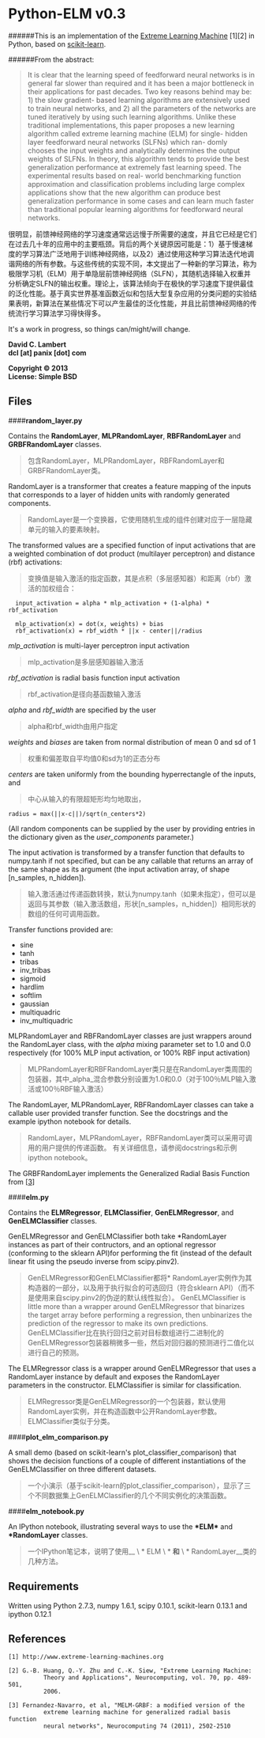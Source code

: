Python-ELM v0.3
===============

######This is an implementation of the [Extreme Learning Machine](http://www.extreme-learning-machines.org) [1][2] in Python, based on [scikit-learn](http://scikit-learn.org).

######From the abstract:

> It is clear that the learning speed of feedforward neural networks is in general far slower than required and it has been a major bottleneck in their applications for past decades. Two key reasons behind may be: 1) the slow gradient- based learning algorithms are extensively used to train neural networks, and 2) all the parameters of the networks are tuned iteratively by using such learning algorithms. Unlike these traditional implementations, this paper proposes a new learning algorithm called extreme learning machine (ELM) for single- hidden layer feedforward neural networks (SLFNs) which ran- domly chooses the input weights and analytically determines the output weights of SLFNs. In theory, this algorithm tends to provide the best generalization performance at extremely fast learning speed. The experimental results based on real- world benchmarking function approximation and classification problems including large complex applications show that the new algorithm can produce best generalization performance in some cases and can learn much faster than traditional popular learning algorithms for feedforward neural networks.

很明显，前馈神经网络的学习速度通常远远慢于所需要的速度，并且它已经是它们在过去几十年的应用中的主要瓶颈。背后的两个关键原因可能是：1）基于慢速梯​​度的学习算法广泛地用于训练神经网络，以及2）通过使用这种学习算法迭代地调谐网络的所有参数。与这些传统的实现不同，本文提出了一种新的学习算法，称为极限学习机（ELM）用于单隐层前馈神经网络（SLFN），其随机选择输入权重并分析确定SLFN的输出权重。理论上，该算法倾向于在极快的学习速度下提供最佳的泛化性能。基于真实世界基准函数近似和包括大型复杂应用的分类问题的实验结果表明，新算法在某些情况下可以产生最佳的泛化性能，并且比前馈神经网络的传统流行学习算法学习得快得多。

It's a work in progress, so things can/might/will change.

__David C. Lambert__  
__dcl [at] panix [dot] com__  

__Copyright © 2013__  
__License: Simple BSD__

Files
-----
####__random_layer.py__

Contains the __RandomLayer__, __MLPRandomLayer__, __RBFRandomLayer__ and __GRBFRandomLayer__ classes.
>包含RandomLayer，MLPRandomLayer，RBFRandomLayer和GRBFRandomLayer类。

RandomLayer is a transformer that creates a feature mapping of the inputs that corresponds to a layer of hidden units with randomly  generated components.
>RandomLayer是一个变换器，它使用随机生成的组件创建对应于一层隐藏单元的输入的要素映射。

The transformed values are a specified function of input activations that are a weighted combination of dot product (multilayer perceptron) and distance (rbf) activations:
>变换值是输入激活的指定函数，其是点积（多层感知器）和距离（rbf）激活的加权组合：

	  input_activation = alpha * mlp_activation + (1-alpha) * rbf_activation

	  mlp_activation(x) = dot(x, weights) + bias
	  rbf_activation(x) = rbf_width * ||x - center||/radius

_mlp_activation_ is multi-layer perceptron input activation  
>mlp_activation是多层感知器输入激活

_rbf_activation_ is radial basis function input activation
>rbf_activation是径向基函数输入激活

_alpha_ and _rbf_width_ are specified by the user
>alpha和rbf_width由用户指定

_weights_ and _biases_ are taken from normal distribution of mean 0 and sd of 1
>权重和偏差取自平均值0和sd为1的正态分布

_centers_ are taken uniformly from the bounding hyperrectangle of the inputs, and
>中心从输入的有限超矩形均匀地取出，

	radius = max(||x-c||)/sqrt(n_centers*2)

(All random components can be supplied by the user by providing entries in the dictionary given as the _user_components_ parameter.)

The input activation is transformed by a transfer function that defaults
to numpy.tanh if not specified, but can be any callable that returns an
array of the same shape as its argument (the input activation array, of
shape [n_samples, n_hidden]).
>输入激活通过传递函数转换，默认为numpy.tanh（如果未指定），但可以是返回与其参数（输入激活数组，形状[n_samples，n_hidden]）相同形状的数组的任何可调用函数。

Transfer functions provided are:

*	sine
*	tanh
*	tribas
*	inv_tribas
*	sigmoid
*	hardlim
*	softlim
*	gaussian
*	multiquadric
*	inv_multiquadric

MLPRandomLayer and RBFRandomLayer classes are just wrappers around the RandomLayer class, with the _alpha_ mixing parameter set to 1.0 and 0.0 respectively (for 100% MLP input activation, or 100% RBF input activation)
>MLPRandomLayer和RBFRandomLayer类只是在RandomLayer类周围的包装器，其中_alpha_混合参数分别设置为1.0和0.0（对于100％MLP输入激活或100％RBF输入激活）

The RandomLayer, MLPRandomLayer, RBFRandomLayer classes can take a callable user
provided transfer function.  See the docstrings and the example ipython
notebook for details.
>RandomLayer，MLPRandomLayer，RBFRandomLayer类可以采用可调用的用户提供的传递函数。 有关详细信息，请参阅docstrings和示例ipython notebook。

The GRBFRandomLayer implements the Generalized Radial Basis Function from [[3]](http://sci2s.ugr.es/keel/pdf/keel/articulo/2011-Neurocomputing1.pdf)

####__elm.py__

Contains the __ELMRegressor__, __ELMClassifier__, __GenELMRegressor__, and __GenELMClassifier__ classes.

GenELMRegressor and GenELMClassifier both take *RandomLayer instances as part of their contructors, and an optional regressor (conforming to the sklearn API)for performing the fit (instead of the default linear fit using the pseudo inverse from scipy.pinv2).
>GenELMRegressor和GenELMClassifier都将* RandomLayer实例作为其构造器的一部分，以及用于执行拟合的可选回归（符合sklearn API）（而不是使用来自scipy.pinv2的伪逆的默认线性拟合）。
GenELMClassifier is little more than a wrapper around GenELMRegressor that binarizes the target array before performing a regression, then unbinarizes the prediction of the regressor to make its own predictions.
>GenELMClassifier比在执行回归之前对目标数组进行二进制化的GenELMRegressor包装器稍微多一些，然后对回归器的预测进行二值化以进行自己的预测。

The ELMRegressor class is a wrapper around GenELMRegressor that uses a RandomLayer instance by default and exposes the RandomLayer parameters in the constructor.  ELMClassifier is similar for classification.
>ELMRegressor类是GenELMRegressor的一个包装器，默认使用RandomLayer实例，并在构造函数中公开RandomLayer参数。 ELMClassifier类似于分类。

####__plot_elm_comparison.py__

A small demo (based on scikit-learn's plot_classifier_comparison) that shows the decision functions of a couple of different instantiations of the GenELMClassifier on three different datasets.
>一个小演示（基于scikit-learn的plot_classifier_comparison），显示了三个不同数据集上GenELMClassifier的几个不同实例化的决策函数。

####__elm_notebook.py__

An IPython notebook, illustrating several ways to use the __\*ELM\*__ and __\*RandomLayer__ classes.
>一个IPython笔记本，说明了使用__ \ * ELM \ * __和__ \ * RandomLayer__类的几种方法。

Requirements
------------

Written using Python 2.7.3, numpy 1.6.1, scipy 0.10.1, scikit-learn 0.13.1 and ipython 0.12.1

References
----------
```
[1] http://www.extreme-learning-machines.org

[2] G.-B. Huang, Q.-Y. Zhu and C.-K. Siew, "Extreme Learning Machine:
          Theory and Applications", Neurocomputing, vol. 70, pp. 489-501,
          2006.
          
[3] Fernandez-Navarro, et al, "MELM-GRBF: a modified version of the  
          extreme learning machine for generalized radial basis function  
          neural networks", Neurocomputing 74 (2011), 2502-2510
```

